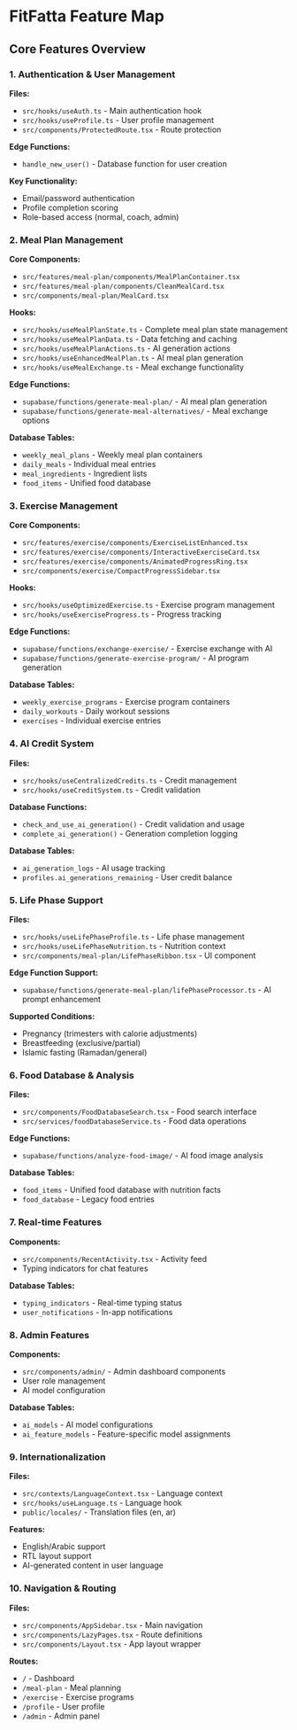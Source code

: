 
# FitFatta Feature Map

## Core Features Overview

### 1. Authentication & User Management
**Files:**
- `src/hooks/useAuth.ts` - Main authentication hook
- `src/hooks/useProfile.ts` - User profile management
- `src/components/ProtectedRoute.tsx` - Route protection

**Edge Functions:**
- `handle_new_user()` - Database function for user creation

**Key Functionality:**
- Email/password authentication
- Profile completion scoring
- Role-based access (normal, coach, admin)

### 2. Meal Plan Management
**Core Components:**
- `src/features/meal-plan/components/MealPlanContainer.tsx`
- `src/features/meal-plan/components/CleanMealCard.tsx`
- `src/components/meal-plan/MealCard.tsx`

**Hooks:**
- `src/hooks/useMealPlanState.ts` - Complete meal plan state management
- `src/hooks/useMealPlanData.ts` - Data fetching and caching
- `src/hooks/useMealPlanActions.ts` - AI generation actions
- `src/hooks/useEnhancedMealPlan.ts` - AI meal plan generation
- `src/hooks/useMealExchange.ts` - Meal exchange functionality

**Edge Functions:**
- `supabase/functions/generate-meal-plan/` - AI meal plan generation
- `supabase/functions/generate-meal-alternatives/` - Meal exchange options

**Database Tables:**
- `weekly_meal_plans` - Weekly meal plan containers
- `daily_meals` - Individual meal entries
- `meal_ingredients` - Ingredient lists
- `food_items` - Unified food database

### 3. Exercise Management
**Core Components:**
- `src/features/exercise/components/ExerciseListEnhanced.tsx`
- `src/features/exercise/components/InteractiveExerciseCard.tsx`
- `src/features/exercise/components/AnimatedProgressRing.tsx`
- `src/components/exercise/CompactProgressSidebar.tsx`

**Hooks:**
- `src/hooks/useOptimizedExercise.ts` - Exercise program management
- `src/hooks/useExerciseProgress.ts` - Progress tracking

**Edge Functions:**
- `supabase/functions/exchange-exercise/` - Exercise exchange with AI
- `supabase/functions/generate-exercise-program/` - AI program generation

**Database Tables:**
- `weekly_exercise_programs` - Exercise program containers
- `daily_workouts` - Daily workout sessions
- `exercises` - Individual exercise entries

### 4. AI Credit System
**Files:**
- `src/hooks/useCentralizedCredits.ts` - Credit management
- `src/hooks/useCreditSystem.ts` - Credit validation

**Database Functions:**
- `check_and_use_ai_generation()` - Credit validation and usage
- `complete_ai_generation()` - Generation completion logging

**Database Tables:**
- `ai_generation_logs` - AI usage tracking
- `profiles.ai_generations_remaining` - User credit balance

### 5. Life Phase Support
**Files:**
- `src/hooks/useLifePhaseProfile.ts` - Life phase management
- `src/hooks/useLifePhaseNutrition.ts` - Nutrition context
- `src/components/meal-plan/LifePhaseRibbon.tsx` - UI component

**Edge Function Support:**
- `supabase/functions/generate-meal-plan/lifePhaseProcessor.ts` - AI prompt enhancement

**Supported Conditions:**
- Pregnancy (trimesters with calorie adjustments)
- Breastfeeding (exclusive/partial)
- Islamic fasting (Ramadan/general)

### 6. Food Database & Analysis
**Files:**
- `src/components/FoodDatabaseSearch.tsx` - Food search interface
- `src/services/foodDatabaseService.ts` - Food data operations

**Edge Functions:**
- `supabase/functions/analyze-food-image/` - AI food image analysis

**Database Tables:**
- `food_items` - Unified food database with nutrition facts
- `food_database` - Legacy food entries

### 7. Real-time Features
**Components:**
- `src/components/RecentActivity.tsx` - Activity feed
- Typing indicators for chat features

**Database Tables:**
- `typing_indicators` - Real-time typing status
- `user_notifications` - In-app notifications

### 8. Admin Features
**Components:**
- `src/components/admin/` - Admin dashboard components
- User role management
- AI model configuration

**Database Tables:**
- `ai_models` - AI model configurations
- `ai_feature_models` - Feature-specific model assignments

### 9. Internationalization
**Files:**
- `src/contexts/LanguageContext.tsx` - Language context
- `src/hooks/useLanguage.ts` - Language hook
- `public/locales/` - Translation files (en, ar)

**Features:**
- English/Arabic support
- RTL layout support
- AI-generated content in user language

### 10. Navigation & Routing
**Files:**
- `src/components/AppSidebar.tsx` - Main navigation
- `src/components/LazyPages.tsx` - Route definitions
- `src/components/Layout.tsx` - App layout wrapper

**Routes:**
- `/` - Dashboard
- `/meal-plan` - Meal planning
- `/exercise` - Exercise programs
- `/profile` - User profile
- `/admin` - Admin panel

